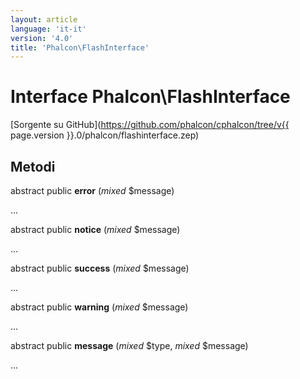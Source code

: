 ```yaml
---
layout: article
language: 'it-it'
version: '4.0'
title: 'Phalcon\FlashInterface'
---
```

# Interface **Phalcon\FlashInterface**

[Sorgente su GitHub](https://github.com/phalcon/cphalcon/tree/v{{ page.version }}.0/phalcon/flashinterface.zep)

## Metodi

abstract public **error** (*mixed* $message)

...

abstract public **notice** (*mixed* $message)

...

abstract public **success** (*mixed* $message)

...

abstract public **warning** (*mixed* $message)

...

abstract public **message** (*mixed* $type, *mixed* $message)

...